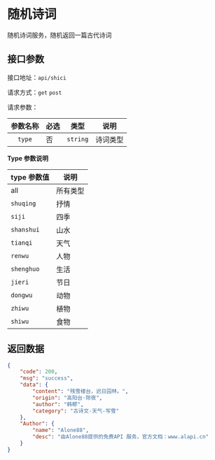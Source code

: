 # 随机诗词

随机诗词服务，随机返回一篇古代诗词

## 接口参数

接口地址：`api/shici`

请求方式：`get`  `post` 

请求参数：

| 参数名称 | 必选 |   类型   |   说明   |
| :------: | ---- | :------: | :------: |
|  `type`  | 否   | `string` | 诗词类型 |

**Type 参数说明**

| type 参数值 | 说明     |
| ----------- | -------- |
| all         | 所有类型 |
| `shuqing`   | 抒情     |
| `siji`      | 四季     |
| `shanshui`  | 山水     |
| `tianqi`    | 天气     |
| `renwu`     | 人物     |
| `shenghuo`  | 生活     |
| `jieri`     | 节日     |
| `dongwu`    | 动物     |
| `zhiwu`     | 植物     |
| `shiwu`     | 食物     |

## 返回数据

```json
{
    "code": 200,
    "msg": "success",
    "data": {
        "content": "残雪楼台，迟日园林。",
        "origin": "高阳台·除夜",
        "author": "韩疁",
        "category": "古诗文-天气-写雪"
    },
    "Author": {
        "name": "Alone88",
        "desc": "由Alone88提供的免费API 服务，官方文档：www.alapi.cn"
    }
}
```

